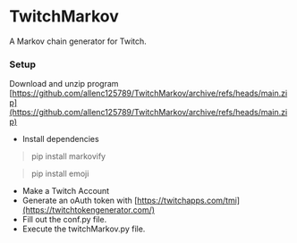 # TwitchMarkov
A Markov chain generator for Twitch.

### Setup
Download and unzip program [https://github.com/allenc125789/TwitchMarkov/archive/refs/heads/main.zip](https://github.com/allenc125789/TwitchMarkov/archive/refs/heads/main.zip)

- Install dependencies
> pip install markovify

> pip install emoji
- Make a Twitch Account
- Generate an oAuth token with [https://twitchapps.com/tmi](https://twitchtokengenerator.com/)
- Fill out the conf.py file.
- Execute the twitchMarkov.py file.
